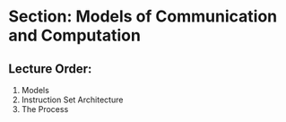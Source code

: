 # Section: Models of Communication and Computation

## Lecture Order:

  1. Models
  1. Instruction Set Architecture
  1. The Process

